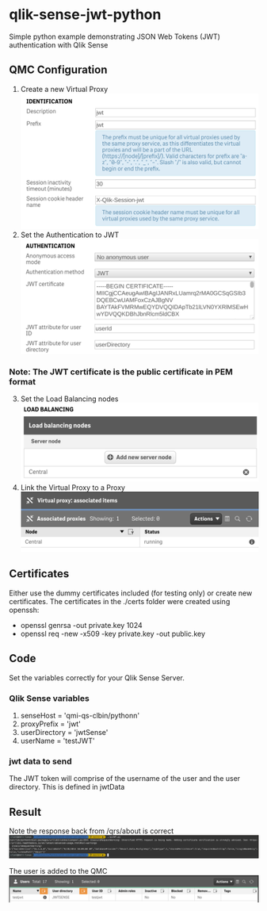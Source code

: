 # qlik-sense-jwt-python
Simple python example demonstrating JSON Web Tokens (JWT) authentication with Qlik Sense

## QMC Configuration

1. Create a new Virtual Proxy
![identification](./docs/jwt1.png)
2. Set the Authentication to JWT
![authentication](./docs/jwt2.png)
### Note: The JWT certificate is the public certificate in PEM format
3. Set the Load Balancing nodes
![loadbalance](./docs/jwt3.png)
4. Link the Virtual Proxy to a Proxy
![link](./docs/jwt4.png)

## Certificates
Either use the dummy certificates included (for testing only) or create new certificates.
The certificates in the ./certs folder were created using openssh:

- openssl genrsa -out private.key 1024
- openssl req -new -x509 -key private.key -out public.key

## Code
Set the variables correctly for your Qlik Sense Server.

### Qlik Sense variables
1. senseHost = 'qmi-qs-clbin/pythonn'
2. proxyPrefix = 'jwt'
3. userDirectory = 'jwtSense'
4. userName = 'testJWT'

### jwt data to send
The JWT token will comprise of the username of the user and the user directory.  This is defined in jwtData

## Result
Note the response back from /qrs/about is correct
![result](./docs/jwt5.png)

The user is added to the QMC
![users](./docs/jwt6.png)
